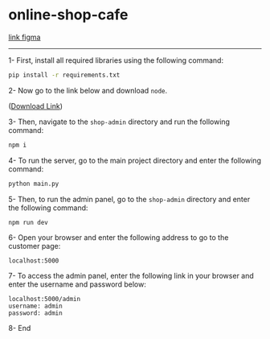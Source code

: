 # online-shop-cafe

[link figma](https://www.figma.com/file/1O8LxDuIUMaNoDm4O67i3x/Untitled?type=design&node-id=0%3A1&mode=design&t=rM0VuZUXq6F7XqGb-1)

---

1- First, install all required libraries using the following command:

```bash
pip install -r requirements.txt
```

2- Now go to the link below and download `node`.

([Download Link](https://nodejs.org/en/download))

3- Then, navigate to the `shop-admin` directory and run the following command:

```bash
npm i
```

4- To run the server, go to the main project directory and enter the following command:

```bash
python main.py
```

5- Then, to run the admin panel, go to the `shop-admin` directory and enter the following command:

```bash
npm run dev
```

6- Open your browser and enter the following address to go to the customer page:

```
localhost:5000
```

7- To access the admin panel, enter the following link in your browser and enter the username and password below:

```
localhost:5000/admin
username: admin
password: admin
```

8- End
